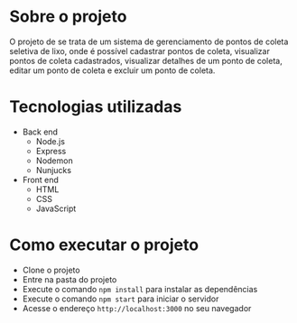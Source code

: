 # Sobre o projeto

O projeto de se trata de um sistema de gerenciamento de pontos de coleta seletiva de lixo, onde é possível cadastrar pontos de coleta, visualizar pontos de coleta cadastrados, visualizar detalhes de um ponto de coleta, editar um ponto de coleta e excluir um ponto de coleta.

# Tecnologias utilizadas
- Back end
    - Node.js
    - Express
    - Nodemon
    - Nunjucks
- Front end
    - HTML
    - CSS
    - JavaScript

# Como executar o projeto

- Clone o projeto
- Entre na pasta do projeto
- Execute o comando `npm install` para instalar as dependências
- Execute o comando `npm start` para iniciar o servidor
- Acesse o endereço `http://localhost:3000` no seu navegador
